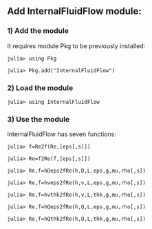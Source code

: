 ## Add InternalFluidFlow module:

### 1) Add the module

It requires module Pkg to be previously installed:

``julia> using Pkg``

``julia> Pkg.add("InternalFluidFlow")``

### 2) Load the module

``julia> using InternalFluidFlow``

### 3) Use the module

InternalFluidFlow has seven functions:

``julia> f=Re2f(Re,[eps[,s]])``

``julia> Re=f2Re(f,[eps[,s]])``

``julia> Re,f=hDeps2fRe(h,D,L,eps,g,mu,rho[,s])``

``julia> Re,f=hveps2fRe(h,v,L,eps,g,mu,rho[,s])``

``julia> Re,f=hvthk2fRe(h,v,L,thk,g,mu,rho[,s])``

``julia> Re,f=hQeps2fRe(h,Q,L,eps,g,mu,rho[,s])``

``julia> Re,f=hQthk2fRe(h,Q,L,thk,g,mu,rho[,s])``

